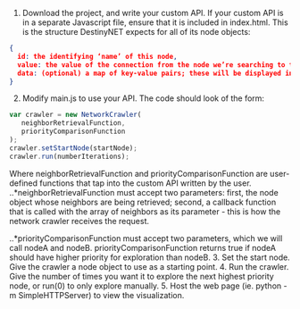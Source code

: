 1. Download the project, and write your custom API. If your custom API is in a separate Javascript file, ensure that it is included in index.html.
This is the structure DestinyNET expects for all of its node objects:
```json
{
  id: the identifying ‘name’ of this node,
  value: the value of the connection from the node we’re searching to this neighbor,
  data: (optional) a map of key-value pairs; these will be displayed in a tooltip above the node
}
```

2. Modify main.js to use your API. The code should look of the form:
```javascript
var crawler = new NetworkCrawler(
   neighborRetrievalFunction,
   priorityComparisonFunction
);
crawler.setStartNode(startNode);
crawler.run(numberIterations);
```
Where neighborRetrievalFunction and priorityComparisonFunction are user-defined functions that tap into the custom API written by the user.
..*neighborRetrievalFunction must accept two parameters: first, the node object whose neighbors are being retrieved; second, a callback function that is called with the array of neighbors as its parameter - this is how the network crawler receives the request.

..*priorityComparisonFunction must accept two parameters, which we will call nodeA and nodeB. priorityComparisonFunction returns true if nodeA should have higher priority for exploration than nodeB.
3. Set the start node. Give the crawler a node object to use as a starting point.
4. Run the crawler. Give the number of times you want it to explore the next highest priority node, or run(0) to only explore manually.
5. Host the web page (ie. python -m SimpleHTTPServer) to view the visualization.

